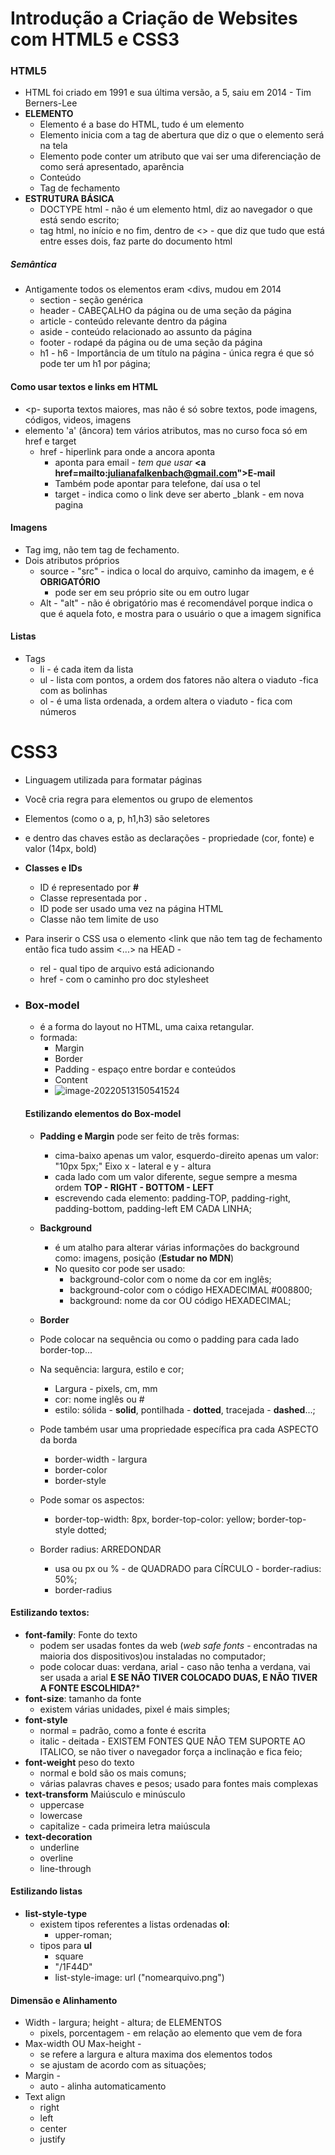 # Introdução a Criação de Websites com HTML5 e CSS3

### HTML5

- HTML foi criado em 1991 e sua última versão, a 5, saiu em 2014  - Tim Berners-Lee
- **ELEMENTO**
  - Elemento é a base do HTML, tudo é um elemento
  - Elemento inicia com a tag de abertura que diz o que o elemento será na tela
  - Elemento pode conter um atributo que vai ser uma diferenciação de como será apresentado, aparência
  - Conteúdo 
  - Tag de fechamento
- **ESTRUTURA BÁSICA**
  - DOCTYPE html - não é um elemento html, diz ao navegador o que está sendo escrito;
  - tag html, no início e no fim, dentro de <> - que diz que tudo que está entre esses dois, faz parte do documento html

##### Semântica

- Antigamente todos os elementos eram <divs, mudou em 2014
  - section - seção genérica
  - header - CABEÇALHO da página ou de uma seção da página
  - article - conteúdo relevante dentro da página
  - aside - conteúdo relacionado ao assunto da página
  - footer - rodapé da página ou de uma seção da página
  - h1 - h6 - Importância de um título na página - única regra é que só pode ter um h1 por página;

#### Como usar textos e links em HTML

- <p- suporta textos maiores, mas não é só sobre textos, pode imagens, códigos, videos, imagens
- elemento 'a' (âncora) tem vários atributos, mas no curso foca só em href e target
  - href - hiperlink para onde a ancora aponta 
    - aponta para email - _tem que usar_ **<a href=mailto:julianafalkenbach@gmail.com">E-mail</a>**
    - Também pode apontar para telefone, daí usa o tel
    - target - indica como o link deve ser aberto _blank - em nova pagina

#### Imagens

- Tag img, não tem tag de fechamento.
- Dois atributos próprios
  - source - "src" - indica o local do arquivo, caminho da imagem, e é **OBRIGATÓRIO**
    - pode ser em seu próprio site ou em outro lugar
  - Alt - "alt" - não é obrigatório mas é recomendável porque indica o que é aquela foto, e mostra para o usuário o que a imagem significa

#### Listas

- Tags
  - li - é cada item da lista
  - ul - lista com pontos, a ordem dos fatores não altera o viaduto -fica com as bolinhas
  - ol - é uma lista ordenada, a ordem altera o viaduto - fica com números



# CSS3

- Linguagem utilizada para formatar páginas

- Você cria regra para elementos ou grupo de elementos

- Elementos (como o a, p, h1,h3) são seletores

- e dentro das chaves estão as declarações - propriedade (cor, fonte) e valor (14px, bold)

- **Classes e IDs**
  - ID é representado por **#** 
  - Classe representada por **.**
  - ID pode ser usado uma vez na página HTML
  - Classe não tem limite de uso

- Para inserir o CSS usa o elemento <link que não tem tag de fechamento então fica tudo assim <...> na HEAD - 
  - rel - qual tipo de arquivo está adicionando
  - href - com o caminho pro doc stylesheet

- ### **Box-model**

  - é a forma do layout no HTML, uma caixa retangular.
  - formada:
    - Margin
    - Border
    - Padding - espaço entre bordar e conteúdos
    - Content
    - ![image-20220513150541524](C:\Users\USUARIO\AppData\Roaming\Typora\typora-user-images\image-20220513150541524.png)

  #### Estilizando elementos do Box-model

  - **Padding e Margin** pode ser feito de três formas:
    - cima-baixo apenas um valor, esquerdo-direito apenas um valor: "10px 5px;" Eixo x - lateral e y - altura
    - cada lado com um valor diferente, segue sempre a mesma ordem **TOP - RIGHT - BOTTOM - LEFT**
    - escrevendo cada elemento: padding-TOP, padding-right, padding-bottom, padding-left  EM CADA LINHA;

  - **Background**
    - é um atalho para alterar várias informações do background como: imagens, posição (**Estudar no MDN**)
    - No quesito cor pode ser usado:
      - background-color com o nome da cor em inglês;
      - background-color com o código HEXADECIMAL #008800;
      - background: nome da cor OU  código HEXADECIMAL;
  - **Border**
  - Pode colocar na sequência ou como o padding para cada lado border-top...
  - Na sequência: largura, estilo e cor;
    - Largura - pixels, cm, mm
    - cor: nome inglês ou #
    - estilo: sólida - **solid**, pontilhada - **dotted**, tracejada -  **dashed**...;
  - Pode também usar uma propriedade específica pra cada ASPECTO da borda
    - border-width - largura
    - border-color
    - border-style
  - Pode somar os aspectos:
    - border-top-width: 8px, border-top-color: yellow; border-top-style dotted;
  - Border radius: ARREDONDAR
    - usa ou px ou % - de QUADRADO para CÍRCULO - border-radius: 50%;
    - border-radius

#### Estilizando textos:

- **font-family**: Fonte do texto
  - podem ser usadas fontes da web (_web safe fonts_ - encontradas na maioria dos dispositivos)ou instaladas no computador;
  - pode colocar duas: verdana, arial - caso não tenha a verdana, vai ser usada a arial **E SE NÃO TIVER COLOCADO DUAS, E NÃO TIVER A FONTE ESCOLHIDA?***
- **font-size**: tamanho da fonte
  - existem várias unidades, pixel é mais simples;
- **font-style** 
  - normal = padrão, como a fonte é escrita
  - italic - deitada - EXISTEM FONTES QUE NÃO TEM SUPORTE AO ITALICO, se não tiver o navegador força a inclinação e fica feio;
- **font-weight** peso do texto
  - normal e bold são os mais comuns;
  - várias palavras chaves e pesos; usado para fontes mais complexas
- **text-transform** Maiúsculo e minúsculo
  - uppercase
  - lowercase
  - capitalize - cada primeira letra maiúscula
- **text-decoration**
  - underline
  - overline
  - line-through

#### Estilizando listas

- **list-style-type**
  - existem tipos referentes a listas ordenadas **ol**:
    - upper-roman;
  - tipos para **ul**
    - square
    - "/1F44D"
    - list-style-image: url ("nomearquivo.png")

#### Dimensão e Alinhamento

- Width - largura; height - 	altura; de ELEMENTOS
  - pixels, porcentagem - em relação ao elemento que vem de fora	
- Max-width OU Max-height -
  -  se refere a largura e altura maxima dos elementos todos
  - se ajustam de acordo com as situações;
- Margin - 
  - auto - alinha automaticamento
- Text align
  - right
  - left
  - center
  - justify







